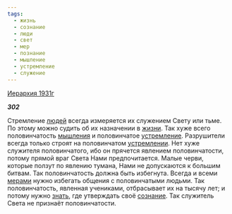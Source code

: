 ```yaml
---
tags:
  - жизнь
  - сознание
  - люди
  - свет
  - мер
  - познание
  - мышление
  - устремление
  - служение
---
```

[Иерархия 1931г](https://127.0.0.1:4002/agni/1931)

___302___

Стремление [людей](../../../tags/#люди) всегда измеряется их служением Свету или тьме. По этому можно судить об их назначении в [жизни](../../../tags/#жизнь). Так хуже всего половинчатость [мышления](../../../tags/#мышление) и половинчатое [устремление](../../../tags/#устремление). Разрушители всегда только строят на половинчатом [устремлении](../../../tags/#устремление). Нет хуже служителя половинчатого, ибо он прячется явлением половинчатости, потому прямой враг Света Нами предпочитается. Малые черви, которые ползут по явлению тумана, Нами не допускаются к большим битвам. Так половинчатость должна быть избегнута. Всегда и всеми [мерами](../../../tags/#мер) нужно избегать общения с половинчатыми людьми. Так половинчатость, явленная учениками, отбрасывает их на тысячу лет; и потому нужно [знать](../../../tags/#познание), где утверждать своё [сознание](../../../tags/#сознание). Так служитель Света не признаёт половинчатости.   

